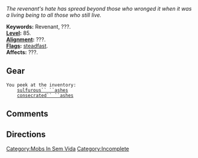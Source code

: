 *The revenant's hate has spread beyond those who wronged it when it was
a living being to all those who still live.*

**Keywords:** Revenant, ???.  
**[Level](Level "wikilink"):** 85.  
**[Alignment](Alignment "wikilink"):** ???.  
**[Flags](:Category:_Mob_Types "wikilink"):**
[steadfast](Sentinel_Mobs "wikilink").  
**Affects:** ???.  

## Gear

`You peek at the inventory:`  
`    `[`sulfurous`` ``ashes`](Sulfurous_Ashes "wikilink")  
`    `[`consecrated`` ``ashes`](Consecrated_Ashes "wikilink")` `

## Comments

## Directions

[Category:Mobs In Sem Vida](Category:Mobs_In_Sem_Vida "wikilink")
[Category:Incomplete](Category:Incomplete "wikilink")
